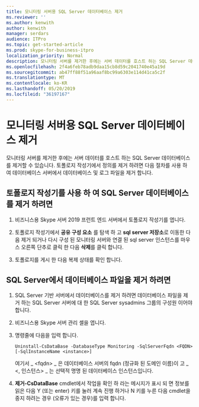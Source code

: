 ```yaml
---
title: 모니터링 서버용 SQL Server 데이터베이스 제거
ms.reviewer: ''
ms.author: kenwith
author: kenwith
manager: serdars
audience: ITPro
ms.topic: get-started-article
ms.prod: skype-for-business-itpro
localization_priority: Normal
description: 모니터링 서버를 제거한 후에는 서버 데이터를 호스트 하는 SQL Server 데이터베이스를 제거할 수 있습니다. 토폴로지 작성기에서 정의를 제거 하려면 다음 절차를 사용 하 여 데이터베이스 서버에서 데이터베이스 및 로그 파일을 제거 합니다.
ms.openlocfilehash: 2f4a6feb78adb9daa15cb8d59c2041740e45a19d
ms.sourcegitcommit: ab47ff88f51a96aaf8bc99a6303e114d41ca5c2f
ms.translationtype: MT
ms.contentlocale: ko-KR
ms.lasthandoff: 05/20/2019
ms.locfileid: "36197167"
---
```

# <a name="remove-the-sql-server-database-for-a-monitoring-server"></a>모니터링 서버용 SQL Server 데이터베이스 제거

모니터링 서버를 제거한 후에는 서버 데이터를 호스트 하는 SQL Server 데이터베이스를 제거할 수 있습니다. 토폴로지 작성기에서 정의를 제거 하려면 다음 절차를 사용 하 여 데이터베이스 서버에서 데이터베이스 및 로그 파일을 제거 합니다.
  
## <a name="to-remove-the-sql-server-database-using-topology-builder"></a>토폴로지 작성기를 사용 하 여 SQL Server 데이터베이스를 제거 하려면

1. 비즈니스용 Skype 서버 2019 프런트 엔드 서버에서 토폴로지 작성기를 엽니다.
    
2. 토폴로지 작성기에서 **공유 구성 요소** 를 탐색 하 고 **sql server 저장소**로 이동한 다음 제거 되거나 다시 구성 된 모니터링 서버와 연결 된 sql server 인스턴스를 마우스 오른쪽 단추로 클릭 한 다음 **삭제**를 클릭 합니다.
    
3. 토폴로지를 게시 한 다음 복제 상태를 확인 합니다.
    
## <a name="to-remove-the-database-files-from-the-sql-server"></a>SQL Server에서 데이터베이스 파일을 제거 하려면

1. SQL Server 기반 서버에서 데이터베이스를 제거 하려면 데이터베이스 파일을 제거 하는 SQL Server 서버에 대 한 SQL Server sysadmins 그룹의 구성원 이어야 합니다.
    
2. 비즈니스용 Skype 서버 관리 셸을 엽니다.
    
3. 명령줄에 다음을 입력 합니다.
    
   ```
   Uninstall-CsDataBase -DatabaseType Monitoring -SqlServerFqdn <FQDN> [-SqlInstanceName <instance>]
   ```

    여기서 _ \<fqdn\> _ 은 데이터베이스 서버의 fqdn (정규화 된 도메인 이름)이 고 _ \<, 인스턴스\> _ 는 선택적 명명 된 데이터베이스 인스턴스입니다. 
    
4. **제거-CsDataBase** cmdlet에서 작업을 확인 하 라는 메시지가 표시 되 면 정보를 읽은 다음 Y (또는 enter) 키를 눌러 계속 진행 하거나 N 키를 누른 다음 cmdlet을 중지 하려는 경우 (오류가 있는 경우)를 입력 합니다. 
    


